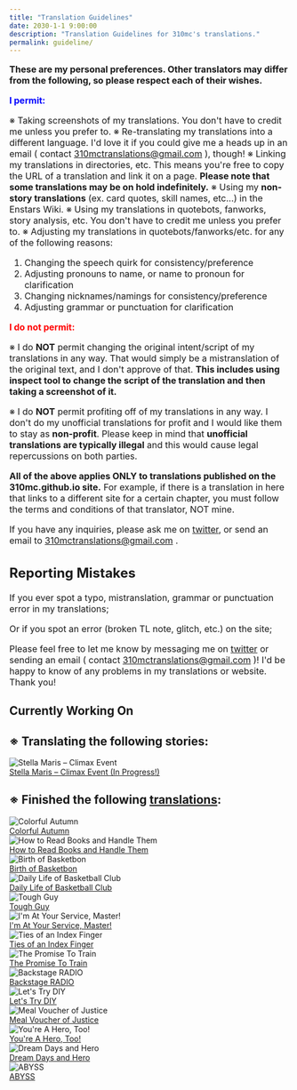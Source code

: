 ```yaml
---
title: "Translation Guidelines"
date: 2030-1-1 9:00:00
description: "Translation Guidelines for 310mc's translations."
permalink: guideline/
---
```


<link rel="stylesheet" href="/css/storylist.css">

<style>
.intro {
  font-size:16px;
}
</style>

<div class="intro">
<p><b>These are my personal preferences. Other translators may differ from the following, so please respect each of their wishes.</b></p>
<p style="color:blue"><b>I permit:</b></p>

※ Taking screenshots of my translations. You don't have to credit me unless you prefer to.
※ Re-translating my translations into a different language. I'd love it if you could give me a heads up in an email ( contact 310mctranslations@gmail.com ), though!
※ Linking my translations in directories, etc. This means you're free to copy the URL of a translation and link it on a page. __Please note that some translations may be on hold indefinitely.__
※ Using my __non-story translations__ (ex. card quotes, skill names, etc...) in the Enstars Wiki.
※ Using my translations in quotebots, fanworks, story analysis, etc. You don't have to credit me unless you prefer to.
※ Adjusting my translations in quotebots/fanworks/etc. for any of the following reasons:
1. Changing the speech quirk for consistency/preference
2. Adjusting pronouns to name, or name to pronoun for clarification
3. Changing nicknames/namings for consistency/preference
4. Adjusting grammar or punctuation for clarification

<p style="color:red"><b>I do not permit:</b></p>

※ I do __NOT__ permit changing the original intent/script of my translations in any way. That would simply be a mistranslation of the original text, and I don't approve of that. __This includes using inspect tool to change the script of the translation and then taking a screenshot of it.__

※ I do __NOT__ permit profiting off of my translations in any way. I don't do my unofficial translations for profit and I would like them to stay as __non-profit__. Please keep in mind that __unofficial translations are typically illegal__ and this would cause legal repercussions on both parties.

__All of the above applies ONLY to translations published on the 310mc.github.io site.__ For example, if there is a translation in here that links to a different site for a certain chapter, you must follow the terms and conditions of that translator, NOT mine.

If you have any inquiries, please ask me on <a href="https://twitter.com/310mc1" target="_blank">twitter</a>, or send an email to 310mctranslations@gmail.com .

## Reporting Mistakes

If you ever spot a typo, mistranslation, grammar or punctuation error in my translations;

Or if you spot an error (broken TL note, glitch, etc.) on the site;

Please feel free to let me know by messaging me on <a href="https://twitter.com/310mc1" target="_blank">twitter</a> or sending an email ( contact 310mctranslations@gmail.com )! I'd be happy to know of any problems in my translations or website. Thank you!
</div>

## Currently Working On

<h2>※ Translating the following stories:</h2>

<div class="stories">
<div class="story">
    <div class="image">
        <img
            src="/img/es/eventstory/stellamaris/kanatabcgframe_300px.jpg"
            alt="Stella Maris – Climax Event"
        />
    </div>
    <a href="/stella_maris" class="storyName" target="_blank">
        <span>Stella Maris – Climax Event (In Progress!)</span>
        <span class="read"></span>
    </a>
</div>
<!--<div class="story">
    <div class="image">
        <img
            src="/img/es/idolstory/aherotoo/c2.jpg"
            alt="Chiaki-related stories"
        />
    </div>
    <a href="" class="storyName" target="_blank">
        <span>Chiaki-related stories</span>
        <span class="read soon"></span>
    </a>
</div>
<div class="story">
    <div class="image">
        <img
            src="/img/es/idolstory/stayingtrue/c2.jpg"
            alt="Midori-related stories"
        />
    </div>
    <a href="" class="storyName" target="_blank">
        <span>Midori-related stories</span>
        <span class="read soon"></span>
    </a>
</div>
<div class="story">
    <div class="image">
        <img
            src="/img/es/scoutstory/sportssurvivors/mitsurubcgframe_300px.jpg"
            alt="Sports Survivors"
        />
    </div>
    <a href="" class="storyName" target="_blank">
        <span>Sports Survivors (In Progress!)</span>
        <span class="read soon"></span>
    </a>
</div>
<div class="story">
    <div class="image">
        <img
            src="/img/es/eventstory/escapemansion/kogabcgframe_300px.jpg"
            alt="Escape Mansion"
        />
    </div>
    <a href="/" class="storyName" target="_blank">
        <span>Escape Mansion (In Progress!)</span>
        <span class="read soon"></span>
    </a>
</div>
<div class="story">
    <div class="image">
        <img
            src="/img/es/eventstory/graduation/subarucgframe_300px.jpg"
            alt="Graduation"
        />
    </div>
    <a href="" class="storyName" target="_blank">
        <span>Graduation (Chiaki scenes only!)<br>On hold</span>
        <span class="read soon"></span>
    </a>
</div>-->
</div>

<h2>※ Finished the following <a href="/translations" target="_blank">translations</a>:</h2>

<div class="stories">
<div class="story">
    <div class="image">
        <img
            src="/img/es/scoutstory/colorfulautumn/midoribcgframe_300px.jpg"
            alt="Colorful Autumn"
        />
    </div>
    <a href="/colorful_autumn" class="storyName" target="_blank">
        <span>Colorful Autumn</span>
        <span class="read"></span>
    </a>
</div>
<div class="story">
    <div class="image">
        <img
            src="/img/es/idolstory/readhandlebooks/c2.jpg"
            alt="How to Read Books and Handle Them"
        />
    </div>
    <a href="/how_to_read_books_and_handle_them" class="storyName" target="_blank">
        <span>How to Read Books and Handle Them</span>
        <span class="read"></span>
    </a>
</div>
<div class="story">
    <div class="image">
        <img
            src="/img/es/idolstory/birthofbasketbon/c2.jpg"
            alt="Birth of Basketbon"
        />
    </div>
    <a href="/birth_of_basketbon" class="storyName" target="_blank">
        <span>Birth of Basketbon</span>
        <span class="read"></span>
    </a>
</div>
<div class="story">
    <div class="image">
        <img
            src="/img/es/idolstory/dailylifebasketball/c2.jpg"
            alt="Daily Life of Basketball Club"
        />
    </div>
    <a href="/daily_life_of_basketball_club" class="storyName" target="_blank">
        <span>Daily Life of Basketball Club</span>
        <span class="read"></span>
    </a>
</div>
<div class="story">
    <div class="image">
        <img
            src="/img/es/scoutstory/toughguy/kurobcgframe_300px.jpg"
            alt="Tough Guy"
        />
    </div>
    <a href="/tough_guy" class="storyName" target="_blank">
        <span>Tough Guy</span>
        <span class="read"></span>
    </a>
</div>
<div class="story">
    <div class="image">
        <img
            src="/img/es/idolstory/atyourservicemaster/c1.jpg"
            alt="I'm At Your Service, Master!"
        />
    </div>
    <a href="/at_your_service_master/" class="storyName" target="_blank">
        <span>I'm At Your Service, Master!</span>
        <span class="read"></span>
    </a>
</div>
<div class="story">
    <div class="image">
        <img
            src="/img/es/idolstory/tiesindexfinger/c1.jpg"
            alt="Ties of an Index Finger"
        />
    </div>
    <a href="/ties_of_an_index_finger/" class="storyName" target="_blank">
        <span>Ties of an Index Finger</span>
        <span class="read"></span>
    </a>
</div>
<div class="story">
    <div class="image">
        <img
            src="/img/es/idolstory/trainingpromise/c1.jpg"
            alt="The Promise To Train"
        />
    </div>
    <a href="/the_promise_to_train/" class="storyName" target="_blank">
        <span>The Promise To Train</span>
        <span class="read"></span>
    </a>
</div>
<div class="story">
    <div class="image">
        <img
            src="/img/es/idolstory/backstageradio/c1.jpg"
            alt="Backstage RADIO"
        />
    </div>
    <a href="/backstage_radio" class="storyName" target="_blank">
        <span>Backstage RADIO</span>
        <span class="read"></span>
    </a>
</div>
<div class="story">
    <div class="image">
        <img
            src="/img/es/idolstory/challengediy/c1.jpg"
            alt="Let's Try DIY"
        />
    </div>
    <a href="/lets_try_diy" class="storyName" target="_blank">
        <span>Let's Try DIY</span>
        <span class="read"></span>
    </a>
</div>
<div class="story">
    <div class="image">
        <img
            src="/img/es/idolstory/justicemealvoucher/c2.jpg"
            alt="Meal Voucher of Justice"
        />
    </div>
    <a href="/meal_voucher_of_justice" class="storyName" target="_blank">
        <span>Meal Voucher of Justice</span>
        <span class="read"></span>
    </a>
</div>
<div class="story">
    <div class="image">
        <img
            src="/img/es/idolstory/aherotoo/c1.jpg"
            alt="You're A Hero, Too!"
        />
    </div>
    <a href="/youre_a_hero_too/" class="storyName" target="_blank">
        <span>You're A Hero, Too!</span>
        <span class="read"></span>
    </a>
</div>
<div class="story">
    <div class="image">
        <img
            src="/img/es/idolstory/daysandhero/c1.jpg"
            alt="Dream Days and Hero"
        />
    </div>
    <a href="/dream_days_and_hero" class="storyName" target="_blank">
        <span>Dream Days and Hero</span>
        <span class="read"></span>
    </a>
</div>
<div class="story">
    <div class="image">
        <img
            src="/img/es/scoutstory/abyss/kanatabcgframe_300px.jpg"
            alt="ABYSS"
        />
    </div>
    <a href="/abyss" class="storyName" target="_blank">
        <span>ABYSS</span>
        <span class="read"></span>
    </a>
</div>
</div>

